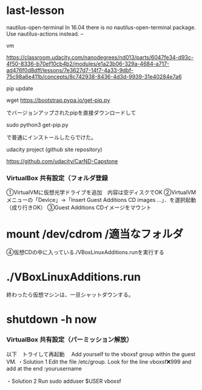 # last-lesson

nautilus-open-terminal 
In 16.04 there is no nautilus-open-terminal package. Use nautilus-actions instead. –

vm

https://classroom.udacity.com/nanodegrees/nd013/parts/6047fe34-d93c-4f50-8336-b70ef10cb4b2/modules/e1a23b06-329a-4684-a717-ad476f0d8dff/lessons/7e3627d7-14f7-4a33-9dbf-75c98a6e411b/concepts/8c742938-8436-4d3d-9939-31e40284e7a6


pip update

wget https://bootstrap.pypa.io/get-pip.py

でバージョンアップされたpipを直接ダウンロードして

sudo python3 get-pip.py

で普通にインストールしたらでけた。


udacity project (github site repository)

https://github.com/udacity/CarND-Capstone



### VirtualBox 共有設定（フォルダ登録
①VirtualVMに仮想光学ドライブを追加　内容は空ディスクでOK
②VirtualVMメニューの「Device」→「Insert Guest Additions CD images ...」．を選択起動（成り行きOK）
③Guest Additions CDイメージをマウント
# mount /dev/cdrom /適当なフォルダ
④仮想CDの中に入っている./VBoxLinuxAdditions.runを実行する
# ./VBoxLinuxAdditions.run
終わったら仮想マシンは、一旦シャットダウンする。
# shutdown -h now


### VirtualBox 共有設定（パーミッション解放）
以下　トライして再起動　
Add yourself to the vboxsf group within the guest VM.
・Solution 1
Edit the file /etc/group. Look for the line vboxsf:x:999 and add at the end :yourusername

・Solution 2
Run sudo adduser $USER vboxsf


